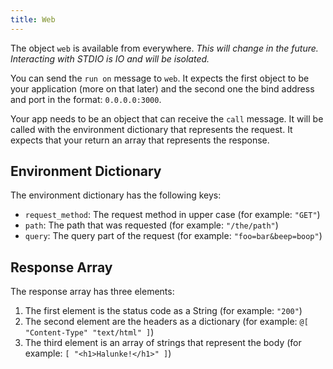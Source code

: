 ```yaml
---
title: Web
---
```


The object `web` is available from everywhere. *This will change in the future.
Interacting with STDIO is IO and will be isolated.*

You can send the `run on` message to `web`. It expects the first object to be
your application (more on that later) and the second one the bind address and
port in the format: `0.0.0.0:3000`.

Your app needs to be an object that can receive the `call` message. It will be
called with the environment dictionary that represents the request. It expects
that your return an array that represents the response.

## Environment Dictionary

The environment dictionary has the following keys:

* `request_method`: The request method in upper case (for example: `"GET"`)
* `path`: The path that was requested (for example: `"/the/path"`)
* `query`: The query part of the request (for example: `"foo=bar&beep=boop"`)

## Response Array

The response array has three elements:

1. The first element is the status code as a String (for example: `"200"`)
2. The second element are the headers as a dictionary (for example: `@[
   "Content-Type" "text/html" ]`)
3. The third element is an array of strings that represent the body (for
   example: `[ "<h1>Halunke!</h1>" ]`)
